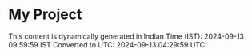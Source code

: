 # My Project

This content is dynamically generated in Indian Time (IST): 2024-09-13 09:59:59 IST
Converted to UTC: 2024-09-13 04:29:59 UTC
